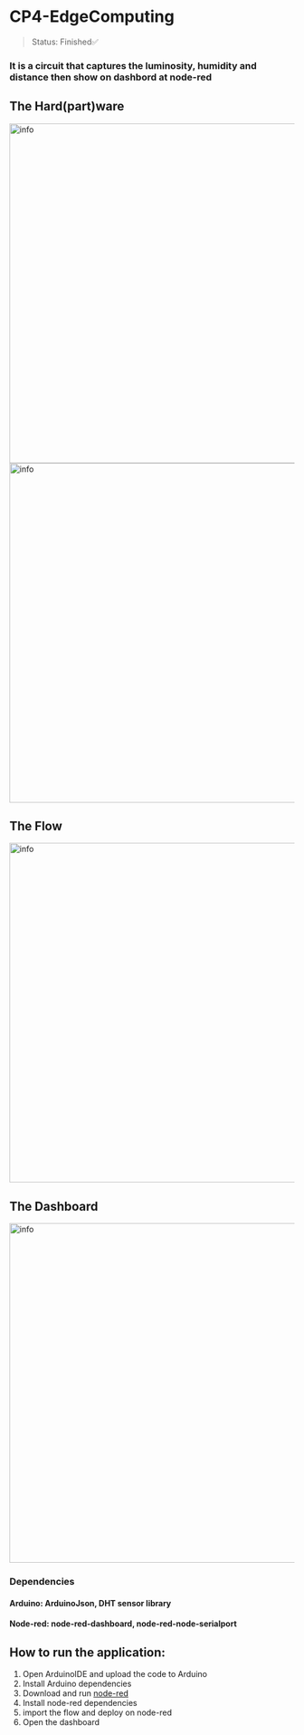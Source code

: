 # CP4-EdgeComputing

>Status: Finished✅

### It is a circuit that captures the luminosity, humidity and distance then show on dashbord at node-red


## The Hard(part)ware
<img width="600" alt="info" src="https://github.com/Victor-Otsuga/CP4-EdgeComputing/assets/105857027/d18e089d-f1b1-4735-a28e-2fe68f06b1ce">

<img width="600" alt="info" src="https://github.com/Victor-Otsuga/CP4-EdgeComputing/assets/105857027/80837c0f-aa69-494d-aa7d-88816948204c">

## The Flow
<img width="600" alt="info" src="https://github.com/Victor-Otsuga/CP4-EdgeComputing/assets/105857027/fdc8fc8c-f1b6-430e-b853-13b121144379">

## The Dashboard
<img width="600" alt="info" src="https://github.com/Victor-Otsuga/CP4-EdgeComputing/assets/105857027/3a1d786b-42f9-4340-b5a7-015cb46f6446">

### Dependencies 

#### Arduino: ArduinoJson, DHT sensor library
#### Node-red: node-red-dashboard, node-red-node-serialport


## How to run the application:
1) Open ArduinoIDE and upload the code to Arduino
2) Install Arduino dependencies
3) Download and run <a href="https://nodered.org/docs/getting-started/local">node-red</a>
4) Install node-red dependencies
5) import the flow and deploy on node-red
6) Open the dashboard
   
